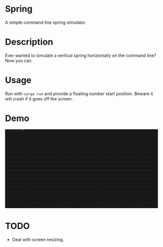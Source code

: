 # Spring 
A simple command line spring simulator. 

# Description
Ever wanted to simulate a vertical spring horizontally on the command line?
Now you can.

# Usage
Run with `cargo run` and provide a floating number start position.
Beware it will crash if it goes off the screen.

# Demo
![](demo.gif)

# TODO
- Deal with screen resizing.
